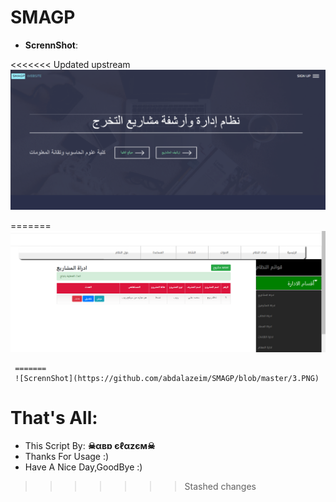 # SMAGP
- **ScrennShot**:

<<<<<<< Updated upstream
     ![ScrennShot](https://github.com/abdalazeim/SMAGP/blob/master/0.PNG)
     
   
=======
     ![ScrennShot](https://github.com/abdalazeim/SMAGP/blob/master/1.PNG)
     
     =======
     ![ScrennShot](https://github.com/abdalazeim/SMAGP/blob/master/3.PNG)
     


# That's All:
 - This Script By:  **☠αвɒ єℓαzєм☠**
 - Thanks For Usage :)
 - Have A Nice Day,GoodBye :)

>>>>>>> Stashed changes
